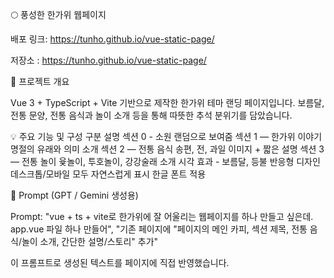 🌕 풍성한 한가위 웹페이지

배포 링크: https://tunho.github.io/vue-static-page/

저장소 : https://tunho.github.io/vue-static-page/



🎯 프로젝트 개요

Vue 3 + TypeScript + Vite 기반으로 제작한 한가위 테마 랜딩 페이지입니다.
보름달, 전통 문양, 전통 음식과 놀이 소개 등을 통해 따뜻한 추석 분위기를 담았습니다.


💡 주요 기능 및 구성
구분	설명
섹션 0 - 소원 랜덤으로 보여줌
섹션 1 — 한가위 이야기	명절의 유래와 의미 소개
섹션 2 — 전통 음식	송편, 전, 과일 이미지 + 짧은 설명
섹션 3 — 전통 놀이	윷놀이, 투호놀이, 강강술래 소개
시각 효과	- 보름달,  등불
반응형 디자인	데스크톱/모바일 모두 자연스럽게 표시
한글 폰트 적용	

🧠 Prompt (GPT / Gemini 생성용)

Prompt:
"vue + ts + vite로 한가위에 잘 어울리는 웹페이지를 하나 만들고 싶은데. app.vue 파일 하나 만들어",
"기존 페이지에 "페이지의 메인 카피, 섹션 제목, 전통 음식/놀이 소개, 간단한 설명/스토리" 추가"


이 프롬프트로 생성된 텍스트를 페이지에 직접 반영했습니다.
